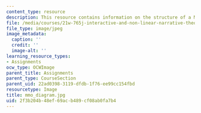 ```yaml
---
content_type: resource
description: This resource contains information on the structure of a MMO.
file: /media/courses/21w-765j-interactive-and-non-linear-narrative-theory-and-practice-spring-2006/2f3b204b48ef69acb489cf08ab0fa7b4_mmo_diagram.jpg
file_type: image/jpeg
image_metadata:
  caption: ''
  credit: ''
  image-alt: ''
learning_resource_types:
- Assignments
ocw_type: OCWImage
parent_title: Assignments
parent_type: CourseSection
parent_uid: 22ad0398-3119-dfdb-1f76-ee99cc154fbd
resourcetype: Image
title: mmo_diagram.jpg
uid: 2f3b204b-48ef-69ac-b489-cf08ab0fa7b4
---
```

